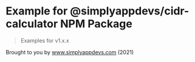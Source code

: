 # Example for @simplyappdevs/cidr-calculator NPM Package

> Examples for v1.x.x

Brought to you by www.simplyappdevs.com (2021)
